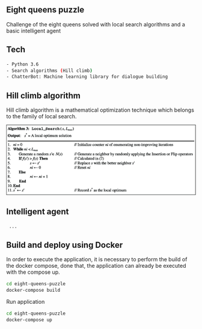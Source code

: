 ## Eight queens puzzle

Challenge of the eight queens solved with local search algorithms and a basic intelligent agent

## Tech
```sh
- Python 3.6
- Search algorithms (Hill climb)
- ChatterBot: Machine learning library for dialogue building 
```

## Hill climb algorithm

Hill climb algorithm is a mathematical optimization technique which belongs to the family of local search.

![Architecture](https://raw.githubusercontent.com/macio-matheus/eight-queens-puzzle/master/imgs/hill_climb.png)


## Intelligent agent

```sh
 ...
```

## Build and deploy using Docker

In order to execute the application, it is necessary to perform the build of the docker compose, done that, the application can already be executed with the compose up.

```sh
cd eight-queens-puzzle
docker-compose build
```

Run application

```sh
cd eight-queens-puzzle
docker-compose up
```